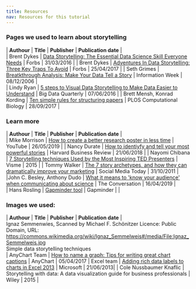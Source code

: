 ```yaml
---
title: Resources
nav: Resources for this tutorial
---
```

   
### Pages we used to learn about storytelling
| **Authour** |   **Title**   | **Publisher**  |  **Publication date**  |  
| Brent Dykes | [Data Storytelling: The Essential Data Science Skill Everyone Needs](https://www.forbes.com/sites/brentdykes/2016/03/31/data-storytelling-the-essential-data-science-skill-everyone-needs/#5564188952ad) | Forbs | 31/03/2016 |
| Brent Dykes | [Adventures In Data Storytelling: Three Key Traps To Avoid](https://www.forbes.com/sites/brentdykes/2017/04/25/adventures-in-data-storytelling-three-key-traps-to-avoid/#7ac575783234) | Forbs | 25/04/2017 |
| Seth Grimes | [Breatkthrough Analysis: Make Your Data Tell a Story](http://www.informationweek.com/software/information-management/breakthrough-analysis-make-your-data-tell-a-story/d/d-id/1049675?) | Information Week | 08/12/2006 |  
| Lindy Ryan | [5 steps to Visual Data Storytelling to Make Data Easier to Understand](http://www.dbta.com/BigDataQuarterly/Articles/5-Steps-to-Visual-Data-Storytelling-to-Make-Data-Easier-to-Understand-111512.aspx) | Big Data Quarterly | 07/06/2016 | 
| Brett Mensh, Konrad Kording | [Ten simple rules for structuring papers](http://journals.plos.org/ploscompbiol/article?id=10.1371/journal.pcbi.1005619) | PLOS Computational Biology | 28/09/2017 | <br /> 
    
### Learn more  
| **Authour** |   **Title**   | **Publisher**  |  **Publication date**  |  
| Mike Morrison | [How to create a better research poster in less time](https://www.youtube.com/watch?v=1RwJbhkCA58) | YouTube | 26/05/2019 |
| Nancy Durate | [How to identiyfy and tell your most powerful stories](https://hbr.org/2018/06/how-to-identify-and-tell-your-most-powerful-stories) | Harvard Business Review | 21/06/2018 |
| Nayomi Chibana | [7 Storytelling techniques Used by the Most Inspiring TED Presenters](https://blog.visme.co/7-storytelling-techniques-used-by-the-most-inspiring-ted-presenters/) | Visme | 2015 |
| Tommy Walker | [The 7 story archetypes, and how they can dramatically improve your marketing](https://www.socialmediatoday.com/content/7-story-archetypes-and-how-they-can-dramatically-improve-your-marketing) | Social Media Today | 31/10/2011 | 
|John C. Besley, Anthony Dudo | [What it means to 'know your audience' when communicating about science](https://theconversation.com/what-it-means-to-know-your-audience-when-communicating-about-science-111147) | The Conversation | 16/04/2019 |  
| Hans Rosling | [Gapminder tool](https://www.gapminder.org/) | Gapminder | |<br />


### Images we used:  
| **Authour** |   **Title**   | **Publisher**  |  **Publication date**  |  
Ignaz Semmenwies, Scanned by Michael F. Schönitzer Licence: Public Domain, URL: https://commons.wikimedia.org/wiki/Ignaz_Semmelweis#/media/File:Ignaz_Semmelweis.jpg  
Simple data storytelling techniques  
| AnyChart Team | [How to name a graph: Tips for writing great chart captions](https://www.anychart.com/blog/2017/04/05/chart-captions-title-graph-tips/) | AnyChart | 05/04/2017 | Excel team | [Adding rich data labels to charts in Excel 2013](https://www.microsoft.com/en-us/microsoft-365/blog/2013/06/21/adding-rich-data-labels-to-charts-in-excel-2013/) | Microsoft | 21/06/2013| 
| Cole Nussbaumer Knaflic | Storytelling with data: A data visualization guide for business professionals | Wiley | 2015 |

